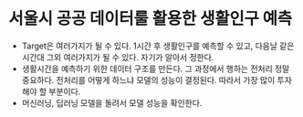 # 서울시 공공 데이터룰 활용한 생활인구 예측
 * Target은 여러가지가 될 수 있다. 1시간 후 생활인구를 예측할 수 있고, 다음날 같은 시간대 그외 여러가지가 될 수 있다. 자기가 알아서 정한다.
 * 생활시간을 예측하기 위한 데이터 구조를 만든다. 그 과정에서 행하는 전처리 정말 중요하다. 전처리를 어떻게 하느냐 모델의 성능이 결정된다. 따라서 가장 많이 투자해야 할 부분이다.
 * 머신러닝, 딥러닝 모델을 돌려서 모델 성능을 확인한다.
